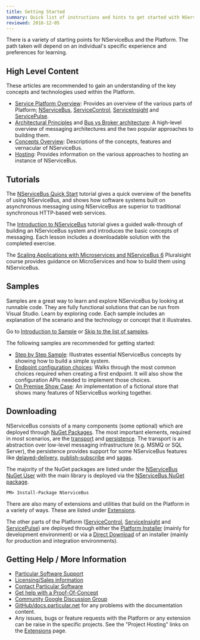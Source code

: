 ```yaml
---
title: Getting Started
summary: Quick list of instructions and hints to get started with NServiceBus and the Particular Service Platform
reviewed: 2016-12-05
---
```


There is a variety of starting points for NServiceBus and the Platform. The path taken will depend on an individual's specific experience and preferences for learning.


## High Level Content

These articles are recommended to gain an understanding of the key concepts and technologies used within the Platform.

 * [Service Platform Overview](/platform/): Provides an overview of the various parts of Platform; [NServiceBus](/nservicebus/), [ServiceControl](/servicecontrol/), [ServiceInsight](/serviceinsight/) and [ServicePulse](/servicepulse/).
 *  [Architectural Principles](/nservicebus/architecture/principles.md) and [Bus vs Broker architecture](/nservicebus/architecture/): A high-level overview of messaging architectures and the two popular approaches to building them.
 * [Concepts Overview](/nservicebus/concept-overview.md): Descriptions of the concepts, features and vernacular of NServiceBus.
 * [Hosting](/nservicebus/hosting/): Provides information on the various approaches to hosting an instance of NServiceBus.


## Tutorials

The [NServiceBus Quick Start](/tutorials/quickstart/) tutorial gives a quick overview of the benefits of using NServiceBus, and shows how software systems built on asynchronous messaging using NServiceBus are superior to traditional synchronous HTTP-based web services.

The [Introduction to NServiceBus](/tutorials/intro-to-nservicebus/) tutorial gives a guided walk-through of building an NServiceBus system and introduces the basic concepts of messaging. Each lesson includes a downloadable solution with the completed exercise.

The [Scaling Applications with Microservices and NServiceBus 6](https://www.pluralsight.com/courses/microservices-nservicebus6-scaling-applications) Pluralsight course provides guidance on MicroServices and how to build them using NServiceBus.


## Samples

Samples are a great way to learn and explore NServiceBus by looking at runnable code. They are fully functional solutions that can be run from Visual Studio. Learn by exploring code. Each sample includes an explanation of the scenario and the technology or concept that it illustrates.

Go to [Introduction to Sample](/samples/) or [Skip to the list of samples](/samples/#related-samples).

The following samples are recommended for getting started:

 * [Step by Step Sample](/samples/step-by-step/): Illustrates essential NServiceBus concepts by showing how to build a simple system.
 * [Endpoint configuration choices](/samples/endpoint-configuration/): Walks through the most common choices required when creating a first endpoint. It will also show the configuration APIs needed to implement those choices.
 * [On Premise Show Case](/samples/show-case/on-premise/): An implementation of a fictional store that shows many features of NServiceBus working together.


## Downloading

NServiceBus consists of a many components (some optional) which are deployed through [NuGet Packages](https://www.nuget.org). The most important elements, required in most scenarios, are the [transport](/nservicebus/transports/) and [persistence](/persistence/). The transport is an abstraction over low-level messaging infrastructure (e.g. MSMQ or SQL Server), the persistence provides support for some NServiceBus features like [delayed-delivery](/nservicebus/messaging/delayed-delivery.md), [publish-subscribe](/nservicebus/messaging/publish-subscribe/) and [sagas](/nservicebus/sagas/).

The majority of the NuGet packages are listed under the [NServiceBus NuGet User](https://www.nuget.org/profiles/nservicebus) with the main library is deployed via the [NServiceBus NuGet package](https://www.nuget.org/packages/NServiceBus/).

```
PM> Install-Package NServiceBus
```

There are also many of extensions and utilities that build on the Platform in a variety of ways. These are listed under [Extensions](/components/).

The other parts of the Platform ([ServiceControl](/servicecontrol/), [ServiceInsight](/serviceinsight/) and [ServicePulse](/servicepulse/)) are deployed through either the [Platform Installer](/platform/installer/) (mainly for development environment) or via a [Direct Download](https://particular.net/downloads) of an installer (mainly for production and integration environments).


## Getting Help / More Information

 * [Particular Software Support](https://particular.net/support)
 * [Licensing/Sales information](https://particular.net/licensing)
 * [Contact Particular Software](https://particular.net/contactus)
 * [Get help with a Proof-Of-Concept](https://particular.net/proof-of-concept)
 * [Community Google Discussion Group](https://groups.google.com/forum/#!forum/particularsoftware)
 * [GitHub/docs.particular.net](https://github.com/Particular/docs.particular.net) for any problems with the documentation content.
 * Any issues, bugs or feature requests with the Platform or any extension can be raise in the specific projects. See the "Project Hosting" links on the [Extensions](/components/) page.
